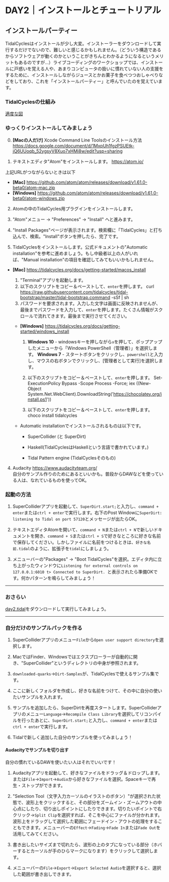 # DAY2｜インストールとチュートリアル

## インストールパーティー
TidalCyclesはインストールが少し大変。インストーラーをダウンロードして実行するだけでないので、難しいと感じるかもしれません。（どういう構造であるからソフトウェアが動くのかということがきちんとわかるようになるというメリットもあるのですが…）ライブコーディングのワークショップでは、インストールに戸惑いを覚える人や、あまりコンピュータの扱いに慣れていない人の支援をするために、インストールしながらジュースとかお菓子を食べつつおしゃべりなどをしており、これを「インストールパーティー」と呼んでいたのを覚えています。


### TidalCyclesの仕組み
[適度な図](https://github.com/conychang/mau-tidal-workshop/blob/main/day_1/tidal_system_picture.png)


### ゆっくりインストールしてみましょう

0. **[Macの人だけ]** Xcode Command Line Toolsのインストール方法
https://docs.google.com/document/d/1MxpUh1fgzPSUEtk-jQ6UUoqb_52ygsyV8Xuo7xHMi8w/edit?usp=sharing

1. テキストエディタ"Atom"をインストールします。
https://atom.io/<br>

  上記URLがつながらないときは以下
  - **[Mac]** https://github.com/atom/atom/releases/download/v1.61.0-beta0/atom-mac.zip
  - **[Windows]** https://github.com/atom/atom/releases/download/v1.61.0-beta0/atom-windows.zip


2. Atomの中のTidalCycles用プラグインをインストールします。
  1. "Atom"メニュー → "Preferences" → "Install" へと進みます。
  2. "Install Packages"ページが表示されます。検索欄に「TidalCycles」と打ち込んで、検索。"Install"ボタンを押したら、完了です。


3. TidalCyclesをインストールします。公式ドキュメントの"Automatic installation"を参考に進めましょう。もし中級者以上の人がいれば、"Manual installation"の項目を確認してみてもいいかもしれません。

- **[Mac]** https://tidalcycles.org/docs/getting-started/macos_install

    1. "Terminal"アプリを起動します。
    2. 以下のスクリプトをコピー＆ペーストして、`enter`を押します。
            curl https://raw.githubusercontent.com/tidalcycles/tidal-bootstrap/master/tidal-bootstrap.command -sSf | sh
    3. パスワードを要求されます。入力した文字は画面に反映されませんが、最後までパスワードを入力して、`enter`を押します。たくさん情報がスクロールで流れてきます。最後まで実行させてください。


  - **[Windows]** https://tidalcycles.org/docs/getting-started/windows_install
      1. **Windows 10** - windowsキーを押しながら`x`を押して、ポップアップしたメニューから「Windows PowerShell（管理者）」を選択します。
        **Windows 7** - スタートボタンをクリックし、`powershell`と入力し、マウスの右ボタンでクリックし、[管理者として実行]を選択します。

      2. 以下のスクリプトをコピー＆ペーストして、`enter`を押します。
                Set-ExecutionPolicy Bypass -Scope Process -Force; iex ((New-Object System.Net.WebClient).DownloadString('https://chocolatey.org/install.ps1'))
      3. 以下のスクリプトをコピー＆ペーストして、`enter`を押します。
              choco install tidalcycles

  - Automatic installationでインストールされるものは以下です。
      - SuperCollider (と SuperDirt)
      - Haskell(TidalCyclesはHaskellという言語で書かれています。)

      - Tidal Pattern engine (TidalCyclesそのもの)

4. Audacity https://www.audacityteam.org/<br>
    自分のサンプル作りのためにあるといいかも。普段からDAWなどを使っている人は、なれているものを使ってOK。

### 起動の方法

1. SuperColliderアプリを起動して、`SuperDirt.start;`と入力し、`command + enter`または`ctrl + enter`で実行します。右下のPost Windowに`SuperDirt: listening to Tidal on port 57120`とメッセージが出たらOK。

2. テキストエディタAtomを開いて、`command + N`または`ctrl + N`で新しいドキュメントを開き、`command + S`または`ctrl + S`で好きなところに好きな名前で保存してください。しかしファイルに名前をつけるときは、`好きな名前.tidal`のように、拡張子を`tidal`にしましょう。

3. メニューバーの"Packages" → "Boot TidalCycles"を選択。エディタ内に立ち上がったウィンドウに`Listening for external controls on 127.0.0.1:6010
t> Connected to SuperDirt.
`と表示されたら準備OKです。何かパターンを鳴らしてみましょう！

***

### おさらい

[day2.tidal](https://github.com/conychang/mau-tidal-workshop/blob/main/day_2/day2.tidal)をダウンロードして実行してみましょう。

***

### 自分だけのサンプルパックを作る

1. SuperColliderアプリのメニュー`File`から`Open user support directory`を選択します。

2. MacではFinder、Windowsではエクスプローラーが自動的に開き、"SuperCollider"というディレクトリの中身が参照されます。

3. `downloaded-quarks`→`Dirt-Samples`が、TidalCyclesで使えるサンプル集です。

4. ここに新しくフォルダを作成し、好きな名前をつけて、その中に自分の使いたいサンプルを入れます。

5. サンプルを追加したら、SuperDirtを再度スタートします。SuperColliderアプリのメニュー`Language`→`Recompile Class Library`を選択してリコンパイルを行ったあとに、`SuperDirt.start;`と入力し、`command + enter`または`ctrl + enter`で実行します。

6. Tidalで新しく追加した自分のサンプルを使ってみましょう！


#### Audacityでサンプルを切り出す

自分の慣れているDAWを使いたい人はそれでいいです！

1. Audacityアプリを起動して、好きなファイルをドラッグ＆ドロップします。または`File`→`Import`→`Audio`から好きなファイルを選択。Spaceキーで再生・ストップができます。

2. "Selection Tool（文字入力カーソルのイラストのボタン）"が選択された状態で、波形上をクリックすると、その部分をズームイン・ズームアウトの中心点にしたり、切り出しポイントにしたりできます。切りたいポイントで右クリック→`Split Clip`を選択すれば、そこを中心にファイルが分かれます。波形上をドラッグして選択した範囲にフェードイン・アウトの処理をすることもできます。メニューバーの`Effect`→`Fading`→`Fade In`または`Fade Out`を活用してみてください。

3. 書き出したいサイズまで切れたら、波形の上のタブになっている部分（ホバーするとカーソルが手のひらマークになります）をクリックして選択します。

4. メニューバーの`File`→`Export`→`Export Selected Audio`を選択すると、選択した範囲が書き出しできます。
